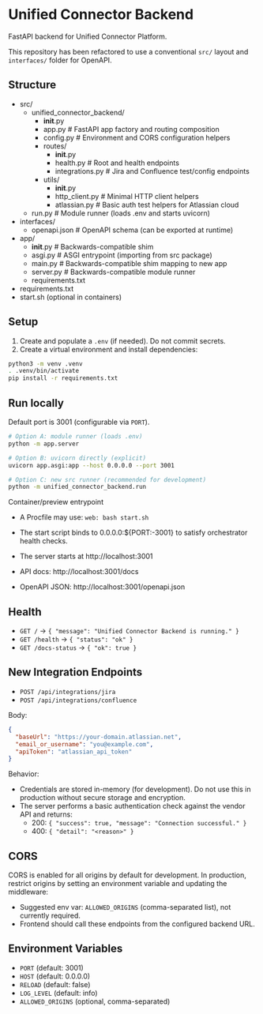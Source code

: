 # Unified Connector Backend

FastAPI backend for Unified Connector Platform.

This repository has been refactored to use a conventional `src/` layout and `interfaces/` folder for OpenAPI.

## Structure

- src/
  - unified_connector_backend/
    - __init__.py
    - app.py               # FastAPI app factory and routing composition
    - config.py            # Environment and CORS configuration helpers
    - routes/
      - __init__.py
      - health.py          # Root and health endpoints
      - integrations.py    # Jira and Confluence test/config endpoints
    - utils/
      - __init__.py
      - http_client.py     # Minimal HTTP client helpers
      - atlassian.py       # Basic auth test helpers for Atlassian cloud
  - run.py                 # Module runner (loads .env and starts uvicorn)
- interfaces/
  - openapi.json           # OpenAPI schema (can be exported at runtime)
- app/
  - __init__.py            # Backwards-compatible shim
  - asgi.py                # ASGI entrypoint (importing from src package)
  - main.py                # Backwards-compatible shim mapping to new app
  - server.py              # Backwards-compatible module runner
  - requirements.txt
- requirements.txt
- start.sh (optional in containers)

## Setup

1. Create and populate a `.env` (if needed). Do not commit secrets.
2. Create a virtual environment and install dependencies:

```bash
python3 -m venv .venv
. .venv/bin/activate
pip install -r requirements.txt
```

## Run locally

Default port is 3001 (configurable via `PORT`).

```bash
# Option A: module runner (loads .env)
python -m app.server

# Option B: uvicorn directly (explicit)
uvicorn app.asgi:app --host 0.0.0.0 --port 3001

# Option C: new src runner (recommended for development)
python -m unified_connector_backend.run
```

Container/preview entrypoint
- A Procfile may use: `web: bash start.sh`
- The start script binds to 0.0.0.0:${PORT:-3001} to satisfy orchestrator health checks.

- The server starts at http://localhost:3001
- API docs: http://localhost:3001/docs
- OpenAPI JSON: http://localhost:3001/openapi.json

## Health

- `GET /` -> `{ "message": "Unified Connector Backend is running." }`
- `GET /health` -> `{ "status": "ok" }`
- `GET /docs-status` -> `{ "ok": true }`

## New Integration Endpoints

- `POST /api/integrations/jira`
- `POST /api/integrations/confluence`

Body:
```json
{
  "baseUrl": "https://your-domain.atlassian.net",
  "email_or_username": "you@example.com",
  "apiToken": "atlassian_api_token"
}
```

Behavior:
- Credentials are stored in-memory (for development). Do not use this in production without secure storage and encryption.
- The server performs a basic authentication check against the vendor API and returns:
  - 200: `{ "success": true, "message": "Connection successful." }`
  - 400: `{ "detail": "<reason>" }`

## CORS

CORS is enabled for all origins by default for development. In production, restrict origins by setting an environment variable and updating the middleware:

- Suggested env var: `ALLOWED_ORIGINS` (comma-separated list), not currently required.
- Frontend should call these endpoints from the configured backend URL.

## Environment Variables

- `PORT` (default: 3001)
- `HOST` (default: 0.0.0.0)
- `RELOAD` (default: false)
- `LOG_LEVEL` (default: info)
- `ALLOWED_ORIGINS` (optional, comma-separated)
